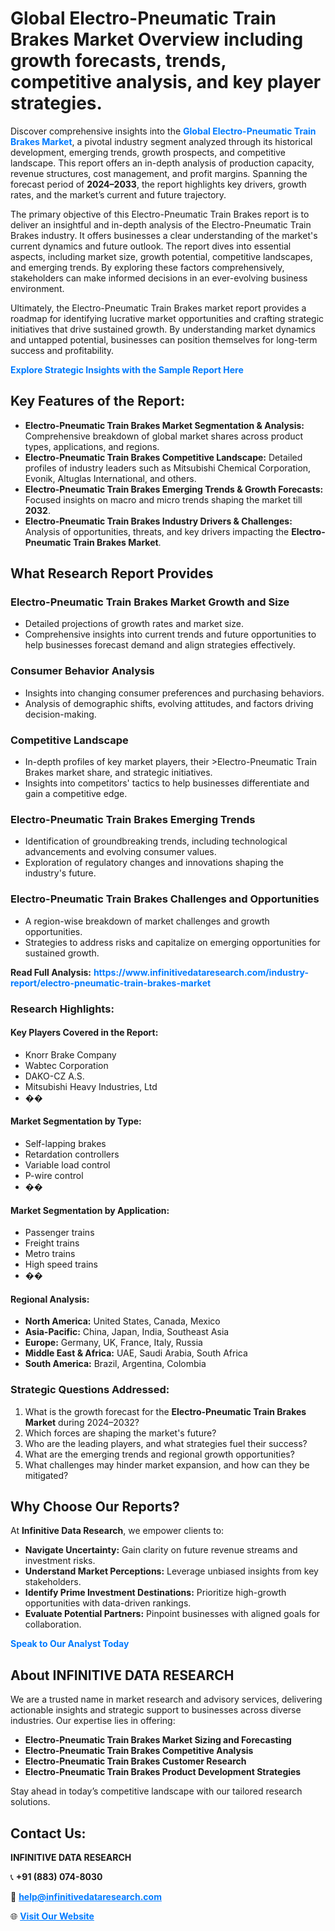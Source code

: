 <h1>Global Electro-Pneumatic Train Brakes Market Overview including growth forecasts, trends, competitive analysis, and key player strategies.</h1>
<p>
Discover comprehensive insights into the 
<a href="https://www.infinitivedataresearch.com/industry-report/electro-pneumatic-train-brakes-market" rel="dofollow" style="color: #007BFF; text-decoration: none;"><strong>Global Electro-Pneumatic Train Brakes Market</strong></a>, a pivotal industry segment analyzed through its historical development, emerging trends, growth prospects, and competitive landscape. This report offers an in-depth analysis of production capacity, revenue structures, cost management, and profit margins. Spanning the forecast period of <strong>2024–2033</strong>, the report highlights key drivers, growth rates, and the market’s current and future trajectory.
</p>
<p>
The primary objective of this Electro-Pneumatic Train Brakes report is to deliver an insightful and in-depth analysis of the Electro-Pneumatic Train Brakes industry. It offers businesses a clear understanding of the market's current dynamics and future outlook. The report dives into essential aspects, including market size, growth potential, competitive landscapes, and emerging trends. By exploring these factors comprehensively, stakeholders can make informed decisions in an ever-evolving business environment.
</p>
<p>
Ultimately, the Electro-Pneumatic Train Brakes market report provides a roadmap for identifying lucrative market opportunities and crafting strategic initiatives that drive sustained growth. By understanding market dynamics and untapped potential, businesses can position themselves for long-term success and profitability.
</p>
<p>
<a href="https://www.infinitivedataresearch.com/request-sample/reportId=108855" style="color: #007BFF; text-decoration: none;"><strong>Explore Strategic Insights with the Sample Report Here</strong></a>
</p>

<h2>Key Features of the Report:</h2>
<ul>
<li><strong>Electro-Pneumatic Train Brakes Market Segmentation & Analysis:</strong> Comprehensive breakdown of global market shares across product types, applications, and regions.</li>
<li><strong>Electro-Pneumatic Train Brakes Competitive Landscape:</strong> Detailed profiles of industry leaders such as Mitsubishi Chemical Corporation, Evonik, Altuglas International, and others.</li>
<li><strong>Electro-Pneumatic Train Brakes Emerging Trends & Growth Forecasts:</strong> Focused insights on macro and micro trends shaping the market till <strong>2032</strong>.</li>
<li><strong>Electro-Pneumatic Train Brakes Industry Drivers & Challenges:</strong> Analysis of opportunities, threats, and key drivers impacting the <strong>Electro-Pneumatic Train Brakes Market</strong>.</li>
</ul>

<h2>What Research Report Provides</h2>
<h3>Electro-Pneumatic Train Brakes Market Growth and Size</h3>
<ul>
<li>Detailed projections of growth rates and market size.</li>
<li>Comprehensive insights into current trends and future opportunities to help businesses forecast demand and align strategies effectively.</li>
</ul>

<h3>Consumer Behavior Analysis</h3>
<ul>
<li>Insights into changing consumer preferences and purchasing behaviors.</li>
<li>Analysis of demographic shifts, evolving attitudes, and factors driving decision-making.</li>
</ul>

<h3>Competitive Landscape</h3>
<ul>
<li>In-depth profiles of key market players, their >Electro-Pneumatic Train Brakes market share, and strategic initiatives.</li>
<li>Insights into competitors' tactics to help businesses differentiate and gain a competitive edge.</li>
</ul>

<h3>Electro-Pneumatic Train Brakes Emerging Trends</h3>
<ul>
<li>Identification of groundbreaking trends, including technological advancements and evolving consumer values.</li>
<li>Exploration of regulatory changes and innovations shaping the industry's future.</li>
</ul>

<h3>Electro-Pneumatic Train Brakes Challenges and Opportunities</h3>
<ul>
<li>A region-wise breakdown of market challenges and growth opportunities.</li>
<li>Strategies to address risks and capitalize on emerging opportunities for sustained growth.</li>
</ul>
<p><strong>Read Full Analysis:</strong> <a href="https://www.infinitivedataresearch.com/industry-report/electro-pneumatic-train-brakes-market" rel="dofollow" style="color: #007BFF; text-decoration: none;"><strong>https://www.infinitivedataresearch.com/industry-report/electro-pneumatic-train-brakes-market</strong></a></p>
<h3>Research Highlights:</h3>
<h4>Key Players Covered in the Report:</h4>
<ul><li>Knorr Brake Company</li><li>Wabtec Corporation</li><li>DAKO-CZ A.S.</li><li>Mitsubishi Heavy Industries, Ltd</li><li>��</li></ul>
<h4>Market Segmentation by Type:</h4>
<ul><li>Self-lapping brakes</li><li>Retardation controllers</li><li>Variable load control</li><li>P-wire control</li><li>��</li></ul>
<h4>Market Segmentation by Application:</h4>
<ul><li>Passenger trains</li><li>Freight trains</li><li>Metro trains</li><li>High speed trains</li><li>��</li></ul>

<h4>Regional Analysis:</h4>
<ul>
<li><strong>North America:</strong> United States, Canada, Mexico</li>
<li><strong>Asia-Pacific:</strong> China, Japan, India, Southeast Asia</li>
<li><strong>Europe:</strong> Germany, UK, France, Italy, Russia</li>
<li><strong>Middle East & Africa:</strong> UAE, Saudi Arabia, South Africa</li>
<li><strong>South America:</strong> Brazil, Argentina, Colombia</li>
</ul>

<h3>Strategic Questions Addressed:</h3>
<ol>
<li>What is the growth forecast for the <strong>Electro-Pneumatic Train Brakes Market</strong> during 2024–2032?</li>
<li>Which forces are shaping the market's future?</li>
<li>Who are the leading players, and what strategies fuel their success?</li>
<li>What are the emerging trends and regional growth opportunities?</li>
<li>What challenges may hinder market expansion, and how can they be mitigated?</li>
</ol>

<h2>Why Choose Our Reports?</h2>
<p>At <strong>Infinitive Data Research</strong>, we empower clients to:</p>
<ul>
<li><strong>Navigate Uncertainty:</strong> Gain clarity on future revenue streams and investment risks.</li>
<li><strong>Understand Market Perceptions:</strong> Leverage unbiased insights from key stakeholders.</li>
<li><strong>Identify Prime Investment Destinations:</strong> Prioritize high-growth opportunities with data-driven rankings.</li>
<li><strong>Evaluate Potential Partners:</strong> Pinpoint businesses with aligned goals for collaboration.</li>
</ul>
<p><a href="https://www.infinitivedataresearch.com/industry-report/electro-pneumatic-train-brakes-market" rel="dofollow" style="color: #007BFF; text-decoration: none;"><strong>Speak to Our Analyst Today</strong></a></p>

<h2>About INFINITIVE DATA RESEARCH</h2>
<p>We are a trusted name in market research and advisory services, delivering actionable insights and strategic support to businesses across diverse industries. Our expertise lies in offering:</p>
<ul>
<li><strong>Electro-Pneumatic Train Brakes Market Sizing and Forecasting</strong></li>
<li><strong>Electro-Pneumatic Train Brakes Competitive Analysis</strong></li>
<li><strong>Electro-Pneumatic Train Brakes Customer Research</strong></li>
<li><strong>Electro-Pneumatic Train Brakes Product Development Strategies</strong></li>
</ul>
<p>Stay ahead in today’s competitive landscape with our tailored research solutions.</p>

<h2>Contact Us:</h2>
<p><strong>INFINITIVE DATA RESEARCH</strong></p>
<p>📞 <strong>+91 (883) 074-8030</strong></p>
<p>📧 <strong><a href="mailto:help@infinitivedataresearch.com" style="color: #007BFF;">help@infinitivedataresearch.com</a></strong></p>
<p>🌐 <strong><a href="https://www.infinitivedataresearch.com" rel="dofollow" style="color: #007BFF;">Visit Our Website</a></strong></p>